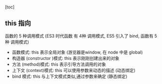 [toc]

## this 指向

函数的 5 种调用模式 (ES3 时代函数 有 4种 调用模式, ES5 引入了 bind, 函数有 5 种 调用模式)

- 函数模式: this 表示全局对象 (游览器是window, 在 node 中是 global)
- 构造器 (constructor )模式: this 表示刚刚创建出来的对象
- 方法 (method)模式: this 表示引导方法调用的对象
- 上下文 (context)模式: this 可以使用参数来动态的描述 (动态绑定)
- bind 模式: this 与上下文模式类似,通过参数来确定 (静态绑定)